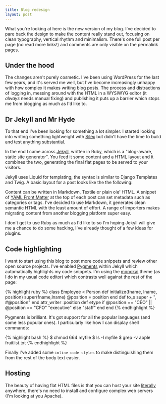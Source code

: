 ```yaml
---
title: Blog redesign
layout: post
---
```


What you're looking at here is the new version of my blog. I've decided to pare back the design to make the content really stand out, focusing on clean typography, vertical rhythm and minimalism. There's one full post per page (no read more links!) and comments are only visible on the permalink pages.

## Under the hood

The changes aren't purely cosmetic. I've been using WordPress for the last few years, and it's served me well, but I've become increasingly unhappy with how complex it makes writing blog posts. The process and distractions of logging in, messing around with the HTML in a WYSIWYG editor (it *always*  needs manual fixing) and publishing it puts up a barrier which stops me from blogging as much as I'd like to.

## Dr Jekyll and Mr Hyde

To that end I've been looking for something a lot simpler. I started looking into writing something lightweight with [Silex](http://silex.sensiolabs.org/) but didn't have the time to build and test anything substantial.

In the end I came across [Jekyll](https://github.com/mojombo/jekyll), written in Ruby, which is a "blog-aware, static site generator". You feed it some content and a HTML layout and it combines the two, generating the final flat pages to be served to your visitors.

Jekyll uses Liquid for templating, the syntax is similar to Django Templates and Twig. A basic layout for a post looks like the the following:




Content can be written in Markdown, Textile or plain ole' HTML. A snippet of [YAML Front Matter](https://github.com/mojombo/jekyll/wiki/yaml-front-matter) at the top of each post can set metadata such as categories or tags. I've decided to use Markdown, it generates clean semantic HTML with the least amount of effort. A range of importers makes migrating content from another blogging platform super easy.

I don't get to use Ruby as much as I'd like to so I'm hoping Jekyll will give me a chance to do some hacking, I've already thought of a few ideas for plugins.

## Code highlighting

I want to start using this blog to post more code snippets and review other open source projects. I've enabled [Pygments](http://pygments.org/) within Jekyll which automatically highlights my code snippets. I'm using the [monokai](http://www.monokai.nl/blog/2006/07/15/textmate-color-theme/) theme (as I do in my usual code editor) which contrasts well against the rest of the page:

{% highlight ruby %}
class Employee < Person
  def initialize(fname, lname, position)
    super(fname,lname)
    @position = position
  end
  def to_s
     super + ", #@position"
  end
  attr_writer :position
  def etype
     if @position == "CEO" || @position == "CFO"
         "executive"
     else
         "staff"
     end
  end
{% endhighlight %}

Pygments is brilliant. It's got support for all the popular languages (and some less popular ones). I particularly like how I can display shell commands:

{% highlight bash %}
$ chmod 664 myfile
$ ls -l myfile
$ grep -v apple fruitlist.txt
{% endhighlight %}

Finally I've added some `inline code styles` to make distinguishing them from the rest of the body text easier.

## Hosting

The beauty of having flat HTML files is that you can host your site [literally](http://www.instructables.com/id/ServDuino-Arduino-Webserver/) anywhere, there's no need to install and configure complex web servers (I'm looking at you Apache).



